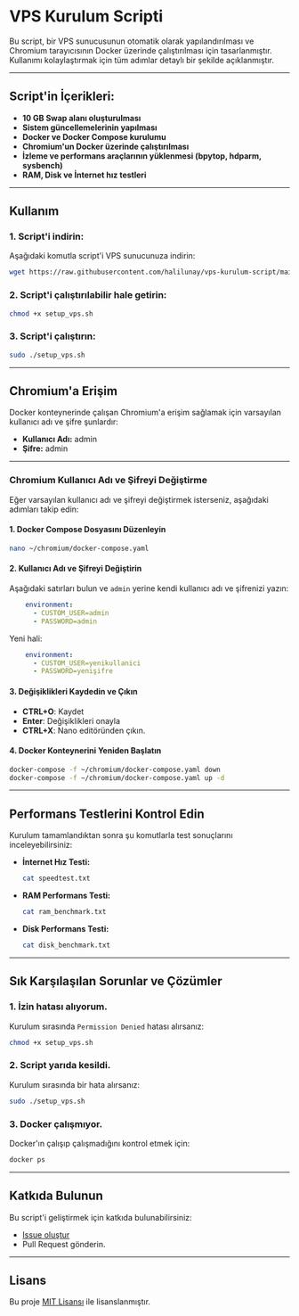 
# VPS Kurulum Scripti

Bu script, bir VPS sunucusunun otomatik olarak yapılandırılması ve Chromium tarayıcısının Docker üzerinde çalıştırılması için tasarlanmıştır. Kullanımı kolaylaştırmak için tüm adımlar detaylı bir şekilde açıklanmıştır.

---

## Script'in İçerikleri:
- **10 GB Swap alanı oluşturulması**
- **Sistem güncellemelerinin yapılması**
- **Docker ve Docker Compose kurulumu**
- **Chromium'un Docker üzerinde çalıştırılması**
- **İzleme ve performans araçlarının yüklenmesi (bpytop, hdparm, sysbench)**
- **RAM, Disk ve İnternet hız testleri**

---

## Kullanım

### 1. Script'i indirin:
Aşağıdaki komutla script'i VPS sunucunuza indirin:
```bash
wget https://raw.githubusercontent.com/halilunay/vps-kurulum-script/main/setup_vps.sh
```

### 2. Script'i çalıştırılabilir hale getirin:
```bash
chmod +x setup_vps.sh
```

### 3. Script'i çalıştırın:
```bash
sudo ./setup_vps.sh
```

---

## Chromium'a Erişim

Docker konteynerinde çalışan Chromium'a erişim sağlamak için varsayılan kullanıcı adı ve şifre şunlardır:

- **Kullanıcı Adı:** admin
- **Şifre:** admin

---

### Chromium Kullanıcı Adı ve Şifreyi Değiştirme

Eğer varsayılan kullanıcı adı ve şifreyi değiştirmek isterseniz, aşağıdaki adımları takip edin:

#### 1. Docker Compose Dosyasını Düzenleyin
```bash
nano ~/chromium/docker-compose.yaml
```

#### 2. Kullanıcı Adı ve Şifreyi Değiştirin
Aşağıdaki satırları bulun ve `admin` yerine kendi kullanıcı adı ve şifrenizi yazın:
```yaml
    environment:
      - CUSTOM_USER=admin
      - PASSWORD=admin
```
Yeni hali:
```yaml
    environment:
      - CUSTOM_USER=yenikullanici
      - PASSWORD=yenişifre
```

#### 3. Değişiklikleri Kaydedin ve Çıkın
- **CTRL+O**: Kaydet
- **Enter**: Değişiklikleri onayla
- **CTRL+X**: Nano editöründen çıkın.

#### 4. Docker Konteynerini Yeniden Başlatın
```bash
docker-compose -f ~/chromium/docker-compose.yaml down
docker-compose -f ~/chromium/docker-compose.yaml up -d
```

---

## Performans Testlerini Kontrol Edin

Kurulum tamamlandıktan sonra şu komutlarla test sonuçlarını inceleyebilirsiniz:

- **İnternet Hız Testi:**
  ```bash
  cat speedtest.txt
  ```

- **RAM Performans Testi:**
  ```bash
  cat ram_benchmark.txt
  ```

- **Disk Performans Testi:**
  ```bash
  cat disk_benchmark.txt
  ```

---

## Sık Karşılaşılan Sorunlar ve Çözümler

### 1. İzin hatası alıyorum.
Kurulum sırasında `Permission Denied` hatası alırsanız:
```bash
chmod +x setup_vps.sh
```

### 2. Script yarıda kesildi.
Kurulum sırasında bir hata alırsanız:
```bash
sudo ./setup_vps.sh
```

### 3. Docker çalışmıyor.
Docker'ın çalışıp çalışmadığını kontrol etmek için:
```bash
docker ps
```

---

## Katkıda Bulunun

Bu script'i geliştirmek için katkıda bulunabilirsiniz:
- [Issue oluştur](https://github.com/halilunay/vps-kurulum-script/issues)
- Pull Request gönderin.

---

## Lisans

Bu proje [MIT Lisansı](LICENSE) ile lisanslanmıştır.
